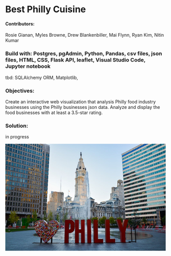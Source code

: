 # Best Philly Cuisine

#### Contributors: 
Rosie Gianan, Myles Browne, Drew Blankenbiller, Mai Flynn, Ryan Kim, Nitin Kumar

###  Build with: Postgres, pgAdmin, Python, Pandas, csv files, json files, HTML, CSS, Flask API, leaflet, Visual Studio Code, Jupyter notebook

tbd: SQLAlchemy ORM, Matplotlib, 

### Objectives:
Create an interactive web visualization that analysis Philly food industry businesses using the Philly businesses json data. 
Analyze and display the food businesses with at least a 3.5-star rating.
 
### Solution:
in progress


![Philly.jpg](Images/Philly.jpg)

